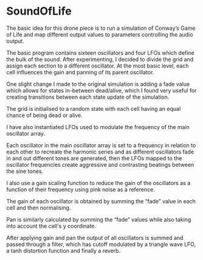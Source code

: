 # SoundOfLife

<p>
The basic idea for this drone piece is to run a simulation of Conway’s Game of Life and map different output values to parameters controlling the audio output.
</p>

<p>
The basic program contains sixteen oscillators and four LFOs which define the bulk of the sound. After experimenting, I decided to divide the grid and assign each section to a different oscillator. At the most basic level, each cell influences the gain and panning of its parent oscillator.
</p>

<p>
One slight change I made to the original simulation is adding a fade value which allows for states in-between dead/alive, which I found very useful for creating transitions between each state update of the simulation.
</p>

<p>
The grid is initialised to a random state with each cell having an equal chance of being dead or alive.
</p>

<p>
I have also instantiated LFOs used to modulate the frequency of the main oscillator array.
</p>

<p>
Each oscillator in the main oscillator array is set to a frequency in relation to each other to recreate the harmonic series and as different oscillators fade in and out different tones are generated, then the LFOs mapped to the oscillator frequencies create aggressive and contrasting beatings between the sine tones.
</p>

<p>
I also use a gain scaling function to reduce the gain of the oscillators as a function of their frequency using pink noise as a reference.
</p>

<p>
The gain of each oscillator is obtained by summing the “fade” value in each cell and then normalising.
</p>

<p>
Pan is similarly calculated by summing the “fade” values while also taking into account the cell's y coordinate.
</p>

<p>
After applying gain and pan the output of all oscillators is summed and passed through a filter, which has cutoff modulated by a triangle wave LFO, a tanh distortion function and finally a reverb.
</p>

